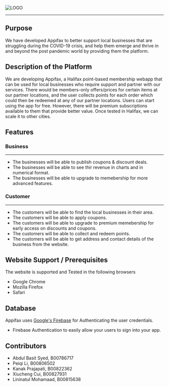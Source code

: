 ![LOGO](https://user-images.githubusercontent.com/33734672/124932662-a5f31280-dfd9-11eb-9df8-1403fcac72bf.png)

-----------------

## Purpose

We have developed Appifax to better support local businesses that are struggling during the COVID-19 crisis, and help them  emerge and thrive in and beyond the post pandemic world by providing them the platform.

## Description of the Platform

We are developing Appifax, a Halifax point-based membership webapp that can be used for local businesses who require support and partner with our services. There would be members-only offers/prices for certain items at our partner locations, and the user collects points for each order which could then be redeemed at any of our partner locations. Users can start using the app for free. However, there will be premium subscriptions available to them that provide better value. Once tested in Halifax, we can scale it to other cities.

## Features

### Business
------------
- The businesses will be able to publish coupons & discount deals.
- The businesses will be able to see thir revenue in charts and in numerical format.
- The businesses will be able to upgrade to memebership for more advanced features.


### Customer
------------

- The customers will be able to find the local businesses in their area.
- The customers will be able to apply coupons.
- The customers will be able to upgrade to premium memebership for early access on discounts and coupons.
- The customers will be able to collect and redeem points.
- The customers will be able to get address and contact details of the business from the website.

## Website Support / Prerequisites

The website is supported and Tested in the following browsers 
- Google Chrome 
- Mozilla Firefox
- Safari

## Database

Appifax uses [Google's Firebase](https://firebase.google.com/docs/) for Authenticating the user credentials.
- Firebase Authentication to easily allow your users to sign into your app.


## Contributors

- Abdul Basit Syed, B00786717
- Peiqi Li, B00806502
- Kanak Prajapati, B00822362
- Xiucheng Cui, B00827931
- Lininatul Mohamaad, B00815638
